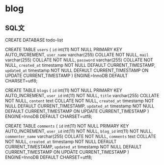 # blog

## SQL文

CREATE DATABASE todo-list

CREATE TABLE `users` (
  `id` int(11) NOT NULL PRIMARY KEY AUTO_INCREMENT,
  `user_name` varchar(255) COLLATE NOT NULL,
  `mail` varchar(255) COLLATE NOT NULL,
  `password` varchar(255) COLLATE NOT NULL,
  `created_at` timestamp NOT NULL DEFAULT CURRENT_TIMESTAMP,
  `updated_at` timestamp NOT NULL DEFAULT CURRENT_TIMESTAMP ON UPDATE CURRENT_TIMESTAMP
) ENGINE=InnoDB DEFAULT CHARSET=utf8;

CREATE TABLE `blogs` (
  `id` int(11) NOT NULL PRIMARY KEY AUTO_INCREMENT,
  `user_id` int(11) NOT NULL,
  `title` varchar(255) COLLATE NOT NULL,
  `content` text COLLATE NOT NULL,
  `created_at` timestamp NOT NULL DEFAULT CURRENT_TIMESTAMP,
  `updated_at` timestamp NOT NULL DEFAULT CURRENT_TIMESTAMP ON UPDATE CURRENT_TIMESTAMP
) ENGINE=InnoDB DEFAULT CHARSET=utf8; 

CREATE TABLE `comments` (
  `id` int(11) NOT NULL PRIMARY KEY AUTO_INCREMENT,
  `user_id` int(11) NOT NULL,
  `blog_id` int(11) NOT NULL,
  `commenter_name` varchar(255) COLLATE NOT NULL,
  `comments` text COLLATE NOT NULL,
  `created_at` timestamp NOT NULL DEFAULT CURRENT_TIMESTAMP,
  `updated_at` timestamp NOT NULL DEFAULT CURRENT_TIMESTAMP ON UPDATE CURRENT_TIMESTAMP
) ENGINE=InnoDB DEFAULT CHARSET=utf8; 